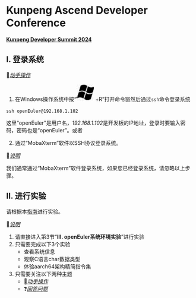 # Kunpeng Ascend Developer Conference

[**Kunpeng Developer Summit 2024**](https://www.hikunpeng.com/activities/kunpeng-developer-summit2024)



## I. 登录系统

🤚*<u>动手操作</u>*

1. 在Windows操作系统中按“![Windows-Key](./images/Windows-Key.png) +R”打开命令窗然后通过`ssh`命令登录系统

```shell
ssh openEuler@192.168.1.102
```

这里“openEuler”是用户名，*192.168.1.102*是开发板的IP地址，登录时要输入密码，密码也是“openEuler”。或者

2. 通过“MobaXterm”软件以SSH协议登录系统。

🔔*<u>说明</u>*

我们通常通过“MobaXterm”软件登录系统，如果您已经登录系统，请忽略以上步骤。



## II. 进行实验

请根据本[指南](https://gitee.com/openeuler/git-basics/playground/openEuler-Exp/openEuler-SEE.md)进行实验。

🔔*<u>说明</u>*

1. 请直接进入第3节“**III. openEuler系统环境实验**”进行实验
2. 只需要完成以下3个实验
   - 查看系统信息
   - 观察C语言char数据类型
   - 体验aarch64架构精简指令集
3. 只需要关注以下两种主题
   - 🤚*<u>动手操作</u>*
   - ❓*<u>回答问题</u>*
